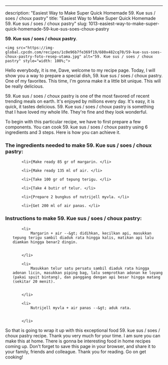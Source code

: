 ---
description: "Easiest Way to Make Super Quick Homemade 59. Kue sus / soes / choux pastry"
title: "Easiest Way to Make Super Quick Homemade 59. Kue sus / soes / choux pastry"
slug: 1013-easiest-way-to-make-super-quick-homemade-59-kue-sus-soes-choux-pastry

<p>
	<strong>59. Kue sus / soes / choux pastry</strong>. 
	
</p>
<p>
	
	<img src="https://img-global.cpcdn.com/recipes/1c0e96b7fe369f19/680x482cq70/59-kue-sus-soes-choux-pastry-foto-resep-utama.jpg" alt="59. Kue sus / soes / choux pastry" style="width: 100%;">
	
	
</p>
<p>
	Hello everybody, it is me, Dave, welcome to my recipe page. Today, I will show you a way to prepare a special dish, 59. kue sus / soes / choux pastry. One of my favorites. This time, I'm gonna make it a little bit unique. This will be really delicious.
</p>
	
<p>
	59. Kue sus / soes / choux pastry is one of the most favored of recent trending meals on earth. It's enjoyed by millions every day. It's easy, it is quick, it tastes delicious. 59. Kue sus / soes / choux pastry is something that I have loved my whole life. They're fine and they look wonderful.
</p>
<p>
	
</p>

<p>
To begin with this particular recipe, we have to first prepare a few components. You can cook 59. kue sus / soes / choux pastry using 6 ingredients and 3 steps. Here is how you can achieve it.
</p>

<h3>The ingredients needed to make 59. Kue sus / soes / choux pastry:</h3>

<ol>
	
		<li>{Make ready 85 gr of margarin. </li>
	
		<li>{Make ready 135 ml of air. </li>
	
		<li>{Take 100 gr of tepung terigu. </li>
	
		<li>{Take 4 butir of telur. </li>
	
		<li>{Prepare 2 bungkus of nutrijell myvla. </li>
	
		<li>{Get 200 ml of air panas. </li>
	
</ol>
<p>
	
</p>

<h3>Instructions to make 59. Kue sus / soes / choux pastry:</h3>

<ol>
	
		<li>
			Margarin + air --&gt; didihkan, kecilkan api, masukkan tepung terigu sambil diaduk rata hingga kalis, matikan api lalu diamkan hingga benar2 dingin.
			
			
		</li>
	
		<li>
			Masukkan telur satu persatu sambil diaduk rata hingga adonan licin, masukkan piping bag, lalu semprotkan adonan ke loyang (pakai spuit bintang), dan panggang dengan api besar hingga matang (sekitar 20 menit).
			
			
		</li>
	
		<li>
			Nutrijell myvla + air panas --&gt; aduk rata.
			
			
		</li>
	
</ol>

<p>
	
</p>

<p>
	So that is going to wrap it up with this exceptional food 59. kue sus / soes / choux pastry recipe. Thank you very much for your time. I am sure you can make this at home. There is gonna be interesting food in home recipes coming up. Don't forget to save this page in your browser, and share it to your family, friends and colleague. Thank you for reading. Go on get cooking!
</p>
